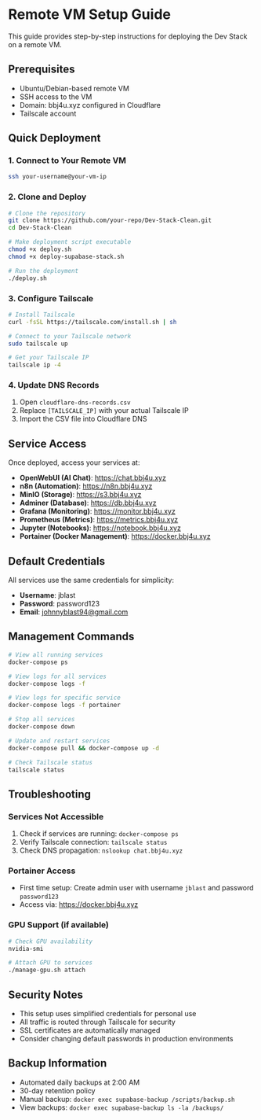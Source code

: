 # Remote VM Setup Guide

This guide provides step-by-step instructions for deploying the Dev Stack on a remote VM.

## Prerequisites

- Ubuntu/Debian-based remote VM
- SSH access to the VM
- Domain: bbj4u.xyz configured in Cloudflare
- Tailscale account

## Quick Deployment

### 1. Connect to Your Remote VM
```bash
ssh your-username@your-vm-ip
```

### 2. Clone and Deploy
```bash
# Clone the repository
git clone https://github.com/your-repo/Dev-Stack-Clean.git
cd Dev-Stack-Clean

# Make deployment script executable
chmod +x deploy.sh
chmod +x deploy-supabase-stack.sh

# Run the deployment
./deploy.sh
```

### 3. Configure Tailscale
```bash
# Install Tailscale
curl -fsSL https://tailscale.com/install.sh | sh

# Connect to your Tailscale network
sudo tailscale up

# Get your Tailscale IP
tailscale ip -4
```

### 4. Update DNS Records
1. Open `cloudflare-dns-records.csv`
2. Replace `[TAILSCALE_IP]` with your actual Tailscale IP
3. Import the CSV file into Cloudflare DNS

## Service Access

Once deployed, access your services at:

- **OpenWebUI (AI Chat)**: https://chat.bbj4u.xyz
- **n8n (Automation)**: https://n8n.bbj4u.xyz
- **MinIO (Storage)**: https://s3.bbj4u.xyz
- **Adminer (Database)**: https://db.bbj4u.xyz
- **Grafana (Monitoring)**: https://monitor.bbj4u.xyz
- **Prometheus (Metrics)**: https://metrics.bbj4u.xyz
- **Jupyter (Notebooks)**: https://notebook.bbj4u.xyz
- **Portainer (Docker Management)**: https://docker.bbj4u.xyz

## Default Credentials

All services use the same credentials for simplicity:
- **Username**: jblast
- **Password**: password123
- **Email**: johnnyblast94@gmail.com

## Management Commands

```bash
# View all running services
docker-compose ps

# View logs for all services
docker-compose logs -f

# View logs for specific service
docker-compose logs -f portainer

# Stop all services
docker-compose down

# Update and restart services
docker-compose pull && docker-compose up -d

# Check Tailscale status
tailscale status
```

## Troubleshooting

### Services Not Accessible
1. Check if services are running: `docker-compose ps`
2. Verify Tailscale connection: `tailscale status`
3. Check DNS propagation: `nslookup chat.bbj4u.xyz`

### Portainer Access
- First time setup: Create admin user with username `jblast` and password `password123`
- Access via: https://docker.bbj4u.xyz

### GPU Support (if available)
```bash
# Check GPU availability
nvidia-smi

# Attach GPU to services
./manage-gpu.sh attach
```

## Security Notes

- This setup uses simplified credentials for personal use
- All traffic is routed through Tailscale for security
- SSL certificates are automatically managed
- Consider changing default passwords in production environments

## Backup Information

- Automated daily backups at 2:00 AM
- 30-day retention policy
- Manual backup: `docker exec supabase-backup /scripts/backup.sh`
- View backups: `docker exec supabase-backup ls -la /backups/`